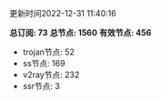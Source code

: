 更新时间2022-12-31 11:40:16

**总订阅: 73**
**总节点: 1560**
**有效节点: 456**
- trojan节点: 52
- ss节点: 169
- v2ray节点: 232
- ssr节点: 3
